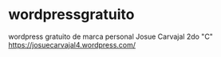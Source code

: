# wordpressgratuito
wordpress  gratuito de marca personal
Josue Carvajal
2do "C"
https://josuecarvajal4.wordpress.com/
